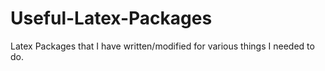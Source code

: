 # Useful-Latex-Packages
Latex Packages that I have written/modified for various things I needed to do.
